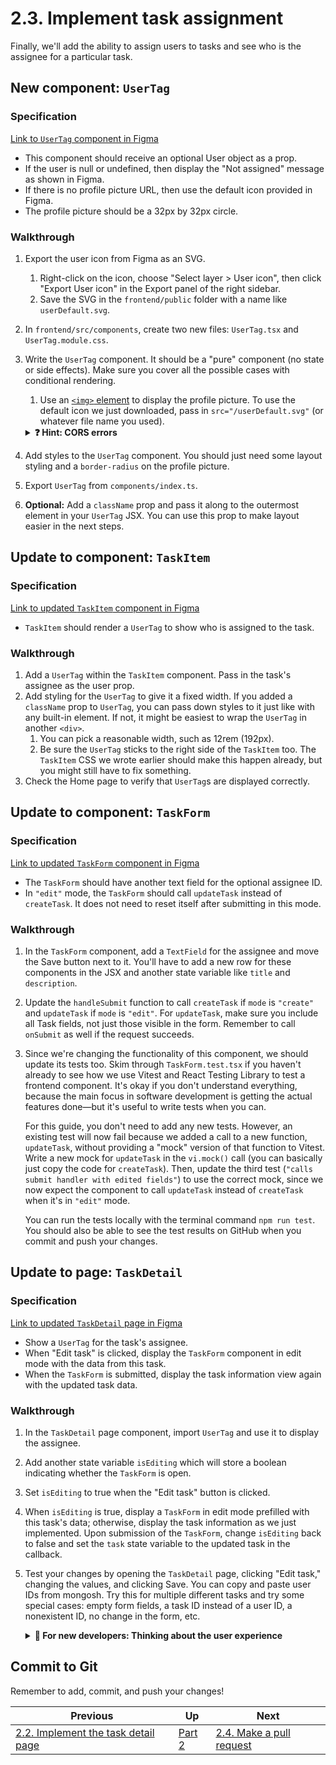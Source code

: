 # 2.3. Implement task assignment

Finally, we'll add the ability to assign users to tasks and see who is the assignee for a particular task.

## New component: `UserTag`

### Specification

[Link to `UserTag` component in Figma](https://www.figma.com/file/8eRDNyOrYRgyN7NNb0mIXA/Onboarding-Todo-App?type=design&node-id=38-552&mode=design&t=sAnv6Hgp6SzriN7g-4)

- This component should receive an optional User object as a prop.
- If the user is null or undefined, then display the "Not assigned" message as shown in Figma.
- If there is no profile picture URL, then use the default icon provided in Figma.
- The profile picture should be a 32px by 32px circle.

### Walkthrough

1. Export the user icon from Figma as an SVG.
   1. Right-click on the icon, choose "Select layer > User icon", then click "Export User icon" in the Export panel of the right sidebar.
   2. Save the SVG in the `frontend/public` folder with a name like `userDefault.svg`.
2. In `frontend/src/components`, create two new files: `UserTag.tsx` and `UserTag.module.css`.
3. Write the `UserTag` component. It should be a "pure" component (no state or side effects). Make sure you cover all the possible cases with conditional rendering.

   1. Use an [`<img>` element](https://developer.mozilla.org/en-US/docs/Web/HTML/Element/img) to display the profile picture. To use the default icon we just downloaded, pass in `src="/userDefault.svg"` (or whatever file name you used).
   <details>
   <summary><strong>❓ Hint: CORS errors</strong></summary>

   _You might encounter a CORS (Cross-Origin Resource Sharing) permission error caused by the profile picture. This happens because browsers block requests for any resource that's not from the same origin (in our case, `localhost:3000`) by default for security reasons. You can ignore these errors and just use the example profile pictures that we provided (see [Part 2.1](./2-1-Users.md))._
   </details>

4. Add styles to the `UserTag` component. You should just need some layout styling and a `border-radius` on the profile picture.
5. Export `UserTag` from `components/index.ts`.
6. **Optional:** Add a `className` prop and pass it along to the outermost element in your `UserTag` JSX. You can use this prop to make layout easier in the next steps.

## Update to component: `TaskItem`

### Specification

[Link to updated `TaskItem` component in Figma](https://www.figma.com/file/8eRDNyOrYRgyN7NNb0mIXA/Onboarding-Todo-App?type=design&node-id=36-307&mode=design&t=sAnv6Hgp6SzriN7g-4)

- `TaskItem` should render a `UserTag` to show who is assigned to the task.

### Walkthrough

1. Add a `UserTag` within the `TaskItem` component. Pass in the task's assignee as the user prop.
2. Add styling for the `UserTag` to give it a fixed width. If you added a `className` prop to `UserTag`, you can pass down styles to it just like with any built-in element. If not, it might be easiest to wrap the `UserTag` in another `<div>`.
   1. You can pick a reasonable width, such as 12rem (192px).
   2. Be sure the `UserTag` sticks to the right side of the `TaskItem` too. The `TaskItem` CSS we wrote earlier should make this happen already, but you might still have to fix something.
3. Check the Home page to verify that `UserTag`s are displayed correctly.

## Update to component: `TaskForm`

### Specification

[Link to updated `TaskForm` component in Figma](https://www.figma.com/file/8eRDNyOrYRgyN7NNb0mIXA/Onboarding-Todo-App?type=design&node-id=38-620&mode=design&t=sAnv6Hgp6SzriN7g-4)

- The `TaskForm` should have another text field for the optional assignee ID.
- In `"edit"` mode, the `TaskForm` should call `updateTask` instead of `createTask`. It does not need to reset itself after submitting in this mode.

### Walkthrough

1. In the `TaskForm` component, add a `TextField` for the assignee and move the Save button next to it. You'll have to add a new row for these components in the JSX and another state variable like `title` and `description`.
2. Update the `handleSubmit` function to call `createTask` if `mode` is `"create"` and `updateTask` if `mode` is `"edit"`. For `updateTask`, make sure you include all Task fields, not just those visible in the form. Remember to call `onSubmit` as well if the request succeeds.
3. Since we're changing the functionality of this component, we should update its tests too. Skim through `TaskForm.test.tsx` if you haven't already to see how we use Vitest and React Testing Library to test a frontend component. It's okay if you don't understand everything, because the main focus in software development is getting the actual features done—but it's useful to write tests when you can.

   For this guide, you don't need to add any new tests. However, an existing test will now fail because we added a call to a new function, `updateTask`, without providing a "mock" version of that function to Vitest. Write a new mock for `updateTask` in the `vi.mock()` call (you can basically just copy the code for `createTask`). Then, update the third test (`"calls submit handler with edited fields"`) to use the correct mock, since we now expect the component to call `updateTask` instead of `createTask` when it's in `"edit"` mode.

   You can run the tests locally with the terminal command `npm run test`. You should also be able to see the test results on GitHub when you commit and push your changes.

## Update to page: `TaskDetail`

### Specification

[Link to updated `TaskDetail` page in Figma](https://www.figma.com/file/8eRDNyOrYRgyN7NNb0mIXA/Onboarding-Todo-App?type=design&node-id=38-575&mode=design&t=sAnv6Hgp6SzriN7g-4)

- Show a `UserTag` for the task's assignee.
- When "Edit task" is clicked, display the `TaskForm` component in edit mode with the data from this task.
- When the `TaskForm` is submitted, display the task information view again with the updated task data.

### Walkthrough

1. In the `TaskDetail` page component, import `UserTag` and use it to display the assignee.
2. Add another state variable `isEditing` which will store a boolean indicating whether the `TaskForm` is open.
3. Set `isEditing` to true when the "Edit task" button is clicked.
4. When `isEditing` is true, display a `TaskForm` in edit mode prefilled with this task's data; otherwise, display the task information as we just implemented. Upon submission of the `TaskForm`, change `isEditing` back to false and set the `task` state variable to the updated task in the callback.
5. Test your changes by opening the `TaskDetail` page, clicking "Edit task," changing the values, and clicking Save. You can copy and paste user IDs from mongosh. Try this for multiple different tasks and try some special cases: empty form fields, a task ID instead of a user ID, a nonexistent ID, no change in the form, etc.
   <details>
   <summary><strong>🤔 For new developers: Thinking about the user experience</strong></summary>

   _Pasting user IDs manually isn't a great user experience. In a real project, we could use some kind of dropdown selection menu, possibly with a search bar to filter by name. Can you think of other ways to design this interaction?_
   </details>

## Commit to Git

Remember to add, commit, and push your changes!

| Previous                                                    | Up           | Next                                              |
| ----------------------------------------------------------- | ------------ | ------------------------------------------------- |
| [2.2. Implement the task detail page](./2-2-Task-detail.md) | [Part 2](./) | [2.4. Make a pull request](./2-4-Pull-request.md) |
